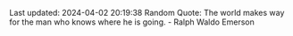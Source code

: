Last updated: 2024-04-02 20:19:38
Random Quote: The world makes way for the man who knows where he is going. - Ralph Waldo Emerson